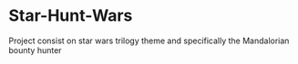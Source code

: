 # Star-Hunt-Wars
Project consist on star wars trilogy theme and specifically the Mandalorian bounty hunter 
